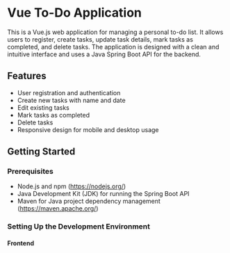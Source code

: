 # Vue To-Do Application

This is a Vue.js web application for managing a personal to-do list. It allows users to register, create tasks, update task details, mark tasks as completed, and delete tasks. The application is designed with a clean and intuitive interface and uses a Java Spring Boot API for the backend.

## Features

- User registration and authentication
- Create new tasks with name and date
- Edit existing tasks
- Mark tasks as completed
- Delete tasks
- Responsive design for mobile and desktop usage

## Getting Started

### Prerequisites

- Node.js and npm (https://nodejs.org/)
- Java Development Kit (JDK) for running the Spring Boot API
- Maven for Java project dependency management (https://maven.apache.org/)

### Setting Up the Development Environment

#### Frontend